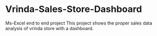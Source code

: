 # Vrinda-Sales-Store-Dashboard
Ms-Excel end to end project
This project shows the proper sales data analysis of vrinda store with a dashboard.

